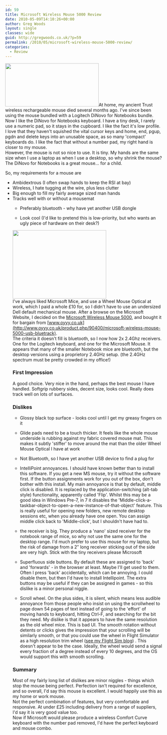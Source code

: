 ```yaml
---
id: 59
title: Microsoft Wireless Mouse 5000 Review
date: 2010-05-09T14:10:26+00:00
author: Greg Woods
layout: single
classes: wide
guid: http://gregwoods.co.uk/?p=59
permalink: /2010/05/microsoft-wireless-mouse-5000-review/
categories:
  - Review
---
```

[<img src="http://gregwoods.co.uk/wp-content/uploads/2010/04/dinovofornotebookscropped-300x138.jpg" alt="" title="Logitech DiNovo for Notebooks" width="300" height="138" class="alignright size-medium wp-image-61" />](http://gregwoods.co.uk/wp-content/uploads/2010/04/dinovofornotebookscropped.jpg)At home, my ancient Trust wireless rechargeable mouse died several months ago. I've since been using the mouse bundled with a Logitech DiNovo for Notebooks bundle.  
Now I like the DiNovo for Notebooks keyboard. I have a tiny desk, I rarely use a numeric pad, so it stays in the cupboard. I like the fact it's low profile. I love that they haven't squished the vital cursor keys and home, end, pgup, pgdn and delete keys into an unusable space, as so many 'compact' keyboards do. I like the fact that without a number pad, my right hand is closer to my mouse.  
However, the mouse is not so nice to use. It is tiny. My hands are the same size when I use a laptop as when I use a desktop, so why shrink the mouse? The DiNovo for Notebooks is a great mouse... for a child.

So, my requirements for a mouse are

  * Ambidextrous (I often swap hands to keep the RSI at bay)
  * Wireless, I hate tugging at the wire, plus less clutter
  * Big enough to fill my fairly average sized man hands
  * Tracks well with or without a mousemat 
      * Preferably bluetooth - why have yet another USB dongle
      * Look cool (I'd like to pretend this is low-priority, but who wants an ugly piece of hardware on their desk?) </ul> 
        [<img src="http://gregwoods.co.uk/wp-content/uploads/2010/04/Microsoft_Wireless_Mouse_5000_610x446-300x219.jpg" alt="" title="Microsoft Wireless Mouse 5000" width="300" height="219" class="alignleft size-medium wp-image-68" />](http://gregwoods.co.uk/wp-content/uploads/2010/04/Microsoft_Wireless_Mouse_5000_610x446.jpg)  
        I've always liked Microsoft Mice, and use a Wheel Mouse Optical at work, which I paid a whole £10 for, so I didn't have to use an undersized Dell default mechanical mouse. After a browse on the Microsoft Website, I decided on the [Microsoft Wireless Mouse 5000](http://www.microsoft.com/uk/hardware/mouseandkeyboard/productdetails.aspx?pid=120), and bought it for bargain from [www.oyyy.co.uk](http://www.oyyy.co.uk/product.php/90400/microsoft-wireless-mouse-5000-usb-bluetrack).  
        The criteria it doesn't fill is bluetooth, so I now how 2x 2.4Ghz receivers. One for the Logitech keyboard, and one for the Microsoft Mouse. It appears that many of the smaller Notebook mice are bluetooth, but the desktop versions using a proprietory 2.4GHz setup. (the 2.4GHz spectrum must be pretty crowded in my office!)
        
        ### First Impression
        
        A good choice. Very nice in the hand, perhaps the best mouse I have handled. Softgrip rubbery sides, decent size, looks cool. Really does track well on lots of surfaces.
        
        ### Dislikes
        
          * Glossy black top surface - looks cool until I get my greasy fingers on it
          * Glide pads need to be a touch thicker. It feels like the whole mouse underside is rubbing against my fabric covered mouse mat. This makes it subtly 'stiffer' to move around the mat than the older Wheel Mouse Optical I have at work
          * Not Bluetooth, so I have yet another USB device to find a plug for
          * IntelliPoint annoyances. I should have known better than to install this software. If you get a new MS mouse, try it without the software first. If the button assignments work for you out of the box, don't bother with this install. My main annoyance is that by default, middle click is disabled. It is replaced by the application-switching (alt-tab style) functionality, apparently called 'Flip'. Whilst this may be a good idea in Windows Pre-7, in 7 it disables the 'Middle-click-a-taskbar-object-to-open-a-new-instance-of-that-object' feature. This is really useful for opening new folders, new remote desktop sessions etc, when you already have one open. You can assign middle click back to 'Middle-click', but I shouldn't have had to.
          * the receiver is big. They produce a 'nano' sized receiver for the notebook range of mice, so why not use the same one for the desktop range. I'd much prefer to use this mouse for my laptop, but the risk of damage from a 2&#8243; long receiver sticking out of the side are very high. Stick with the tiny receivers please Microsoft
          * Superfluous side buttons. By default these are assigned to 'back' and 'forwards' - in the browser at least. Maybe I'll get used to them. Often I press 'back' accidentally, which can be annoying. I could disable them, but then I'd have to install Intellipoint. The extra buttons may be useful if they can be assigned in games - so this dislike is a minor personal niggle.
          * Scroll wheel. On the plus sides, it is silent, which means less audible annoyance from those people who insist on using the scrollwheel to page down 54 pages of text instead of going to the 'effort' of moving hands to keyboard, hitting Ctrl-F, and searching for the bit they need. My dislike is that it appears to have the same resolution as the old wheel mice. This is bad UI. The smooth rotation without detents or clicks gives the impression that your scrolling will be similarly smooth, or that you could use the wheel in Flight Simulator as a high resolution trim wheel ([see my Flight Sim blog](http://misternightdrive.spaces.live.com/blog/cns!16978DB03C24268A!254.trak)) . This doesn't appear to be the case. Ideally, the wheel would send a signal every fraction of a degree instead of every 10 degrees, and the OS would support this with smooth scrolling. </ul> 
            ### Summary
            
            Most of my fairly long list of dislikes are minor niggles - things which stop the mouse being perfect. Perfection isn't required for excellence, and so overall, I'd say this mouse is excellent. I would happily use this as my home or work mouse.  
            Not the perfect combination of features, but very comfortable and responsive. At under £25 including delivery from a range of suppliers, I'd say it is very good value too.  
            Now if Microsoft would please produce a wireless Comfort Curve keyboard with the number pad removed, I'd have the perfect keyboard and mouse combo.